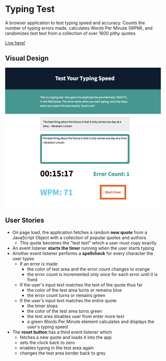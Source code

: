 # Typing Test

A browser application to test typing speed and accuracy. Counts the number of typing errors made, calculates Words Per Minute (WPM), and randomizes test text from a collection of over 1600 pithy quotes.

[Live here!](https://markab4.github.io/Typing-Test/index.html)

## Visual Design

![Typing Test](./VisualDesign.png)

## User Stories

* On page load, the application fetches a random **new quote** from a JavaScript Object with a collection of popular quotes and authors
    * This quote becomes the "test text" which a user must copy exactly
* An event listener **starts the timer** running when the user starts typing
* Another event listener performs a **spellcheck** for every character the user types
    * If an error is made:
        * the color of test area and the error count changes to orange
        * the error count is incremented only once for each error until it is fixed
    * If the user's input text matches the text of the quote thus far
        * the color of the test area turns or remains blue
        * the error count turns or remains green
    * If the user's input text matches the entire quote
        * the timer stops
        * the color of the test area turns green
        * the test area disables user from enter more text
        * a green Words Per Minute element calculates and displays the user's typing speed
* The **reset button** has a third event listener which
    * fetches a new quote and loads it into the app
    * sets the clock back to zero
    * enables typing in the test area again
    * changes the test area border back to grey

